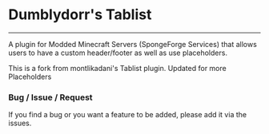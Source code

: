 # Dumblydorr's Tablist

***

A plugin for Modded Minecraft Servers (SpongeForge Services) that allows users to have a custom header/footer as well as use placeholders.

This is a fork from montlikadani's Tablist plugin. Updated for more Placeholders

### Bug / Issue / Request
If you find a bug or you want a feature to be added, please add it via the issues.

